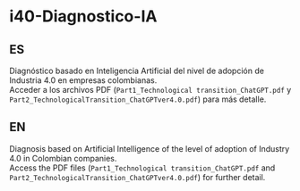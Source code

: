 # i40-Diagnostico-IA
## ES
Diagnóstico basado en Inteligencia Artificial del nivel de adopción de Industria 4.0 en empresas colombianas.  
Acceder a los archivos PDF (```Part1_Technological transition_ChatGPT.pdf``` y ```Part2_TechnologicalTransition_ChatGPTver4.0.pdf```) para más detalle.  


## EN
Diagnosis based on Artificial Intelligence of the level of adoption of Industry 4.0 in Colombian companies.  
Access the PDF files (```Part1_Technological transition_ChatGPT.pdf``` and ```Part2_TechnologicalTransition_ChatGPTver4.0.pdf```) for further detail.  

